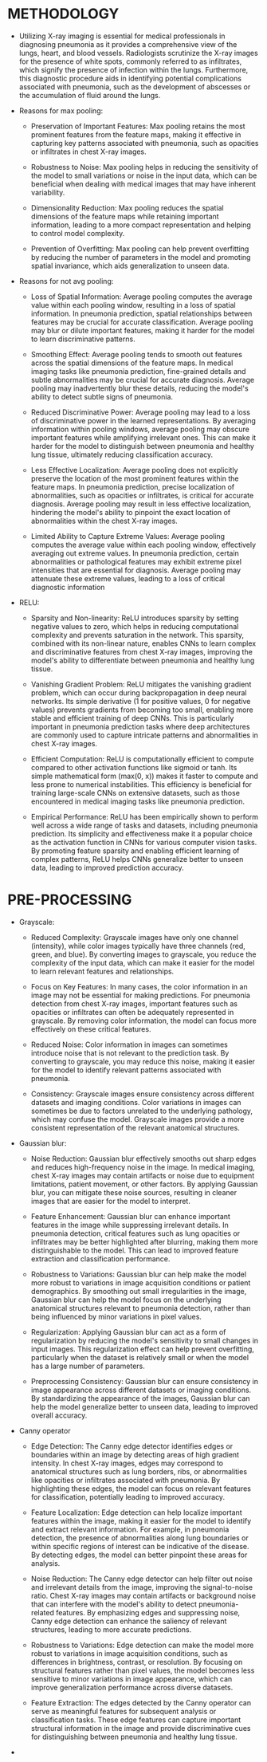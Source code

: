 # METHODOLOGY

- Utilizing X-ray imaging is essential for medical professionals in diagnosing pneumonia as it provides a comprehensive view of the lungs, heart, and blood vessels. Radiologists scrutinize the X-ray images for the presence of white spots, commonly referred to as infiltrates, which signify the presence of infection within the lungs. Furthermore, this diagnostic procedure aids in identifying potential complications associated with pneumonia, such as the development of abscesses or the accumulation of fluid around the lungs.

- Reasons for max pooling:

	- Preservation of Important Features: Max pooling retains the most prominent features from the feature maps, making it effective in capturing key patterns associated with pneumonia, such as opacities or infiltrates in chest X-ray images.

	- Robustness to Noise: Max pooling helps in reducing the sensitivity of the model to small variations or noise in the input data, which can be beneficial when dealing with medical images that may have inherent variability.

	- Dimensionality Reduction: Max pooling reduces the spatial dimensions of the feature maps while retaining important information, leading to a more compact representation and helping to control model complexity.

	- Prevention of Overfitting: Max pooling can help prevent overfitting by reducing the number of parameters in the model and promoting spatial invariance, which aids generalization to unseen data.

- Reasons for not avg pooling:

	- Loss of Spatial Information: Average pooling computes the average value within each pooling window, resulting in a loss of spatial information. In pneumonia prediction, spatial relationships between features may be crucial for accurate classification. Average pooling may blur or dilute important features, making it harder for the model to learn discriminative patterns.

	- Smoothing Effect: Average pooling tends to smooth out features across the spatial dimensions of the feature maps. In medical imaging tasks like pneumonia prediction, fine-grained details and subtle abnormalities may be crucial for accurate diagnosis. Average pooling may inadvertently blur these details, reducing the model's ability to detect subtle signs of pneumonia.

	- Reduced Discriminative Power: Average pooling may lead to a loss of discriminative power in the learned representations. By averaging information within pooling windows, average pooling may obscure important features while amplifying irrelevant ones. This can make it harder for the model to distinguish between pneumonia and healthy lung tissue, ultimately reducing classification accuracy.

	- Less Effective Localization: Average pooling does not explicitly preserve the location of the most prominent features within the feature maps. In pneumonia prediction, precise localization of abnormalities, such as opacities or infiltrates, is critical for accurate diagnosis. Average pooling may result in less effective localization, hindering the model's ability to pinpoint the exact location of abnormalities within the chest X-ray images.

	- Limited Ability to Capture Extreme Values: Average pooling computes the average value within each pooling window, effectively averaging out extreme values. In pneumonia prediction, certain abnormalities or pathological features may exhibit extreme pixel intensities that are essential for diagnosis. Average pooling may attenuate these extreme values, leading to a loss of critical diagnostic information

- RELU:

	- Sparsity and Non-linearity: ReLU introduces sparsity by setting negative values to zero, which helps in reducing computational complexity and prevents saturation in the network. This sparsity, combined with its non-linear nature, enables CNNs to learn complex and discriminative features from chest X-ray images, improving the model's ability to differentiate between pneumonia and healthy lung tissue.

	- Vanishing Gradient Problem: ReLU mitigates the vanishing gradient problem, which can occur during backpropagation in deep neural networks. Its simple derivative (1 for positive values, 0 for negative values) prevents gradients from becoming too small, enabling more stable and efficient training of deep CNNs. This is particularly important in pneumonia prediction tasks where deep architectures are commonly used to capture intricate patterns and abnormalities in chest X-ray images.

	- Efficient Computation: ReLU is computationally efficient to compute compared to other activation functions like sigmoid or tanh. Its simple mathematical form (max(0, x)) makes it faster to compute and less prone to numerical instabilities. This efficiency is beneficial for training large-scale CNNs on extensive datasets, such as those encountered in medical imaging tasks like pneumonia prediction.

	- Empirical Performance: ReLU has been empirically shown to perform well across a wide range of tasks and datasets, including pneumonia prediction. Its simplicity and effectiveness make it a popular choice as the activation function in CNNs for various computer vision tasks. By promoting feature sparsity and enabling efficient learning of complex patterns, ReLU helps CNNs generalize better to unseen data, leading to improved prediction accuracy.

# PRE-PROCESSING

- Grayscale:

	- Reduced Complexity: Grayscale images have only one channel (intensity), while color images typically have three channels (red, green, and blue). By converting images to grayscale, you reduce the complexity of the input data, which can make it easier for the model to learn relevant features and relationships.

	- Focus on Key Features: In many cases, the color information in an image may not be essential for making predictions. For pneumonia detection from chest X-ray images, important features such as opacities or infiltrates can often be adequately represented in grayscale. By removing color information, the model can focus more effectively on these critical features.

	- Reduced Noise: Color information in images can sometimes introduce noise that is not relevant to the prediction task. By converting to grayscale, you may reduce this noise, making it easier for the model to identify relevant patterns associated with pneumonia.

	- Consistency: Grayscale images ensure consistency across different datasets and imaging conditions. Color variations in images can sometimes be due to factors unrelated to the underlying pathology, which may confuse the model. Grayscale images provide a more consistent representation of the relevant anatomical structures.

- Gaussian blur:

	- Noise Reduction: Gaussian blur effectively smooths out sharp edges and reduces high-frequency noise in the image. In medical imaging, chest X-ray images may contain artifacts or noise due to equipment limitations, patient movement, or other factors. By applying Gaussian blur, you can mitigate these noise sources, resulting in cleaner images that are easier for the model to interpret.

	- Feature Enhancement: Gaussian blur can enhance important features in the image while suppressing irrelevant details. In pneumonia detection, critical features such as lung opacities or infiltrates may be better highlighted after blurring, making them more distinguishable to the model. This can lead to improved feature extraction and classification performance.

	- Robustness to Variations: Gaussian blur can help make the model more robust to variations in image acquisition conditions or patient demographics. By smoothing out small irregularities in the image, Gaussian blur can help the model focus on the underlying anatomical structures relevant to pneumonia detection, rather than being influenced by minor variations in pixel values.

	- Regularization: Applying Gaussian blur can act as a form of regularization by reducing the model's sensitivity to small changes in input images. This regularization effect can help prevent overfitting, particularly when the dataset is relatively small or when the model has a large number of parameters.

	- Preprocessing Consistency: Gaussian blur can ensure consistency in image appearance across different datasets or imaging conditions. By standardizing the appearance of the images, Gaussian blur can help the model generalize better to unseen data, leading to improved overall accuracy.

- Canny operator

	- Edge Detection: The Canny edge detector identifies edges or boundaries within an image by detecting areas of high gradient intensity. In chest X-ray images, edges may correspond to anatomical structures such as lung borders, ribs, or abnormalities like opacities or infiltrates associated with pneumonia. By highlighting these edges, the model can focus on relevant features for classification, potentially leading to improved accuracy.

	- Feature Localization: Edge detection can help localize important features within the image, making it easier for the model to identify and extract relevant information. For example, in pneumonia detection, the presence of abnormalities along lung boundaries or within specific regions of interest can be indicative of the disease. By detecting edges, the model can better pinpoint these areas for analysis.

	- Noise Reduction: The Canny edge detector can help filter out noise and irrelevant details from the image, improving the signal-to-noise ratio. Chest X-ray images may contain artifacts or background noise that can interfere with the model's ability to detect pneumonia-related features. By emphasizing edges and suppressing noise, Canny edge detection can enhance the saliency of relevant structures, leading to more accurate predictions.

	- Robustness to Variations: Edge detection can make the model more robust to variations in image acquisition conditions, such as differences in brightness, contrast, or resolution. By focusing on structural features rather than pixel values, the model becomes less sensitive to minor variations in image appearance, which can improve generalization performance across diverse datasets.

	- Feature Extraction: The edges detected by the Canny operator can serve as meaningful features for subsequent analysis or classification tasks. These edge features can capture important structural information in the image and provide discriminative cues for distinguishing between pneumonia and healthy lung tissue.

- 
